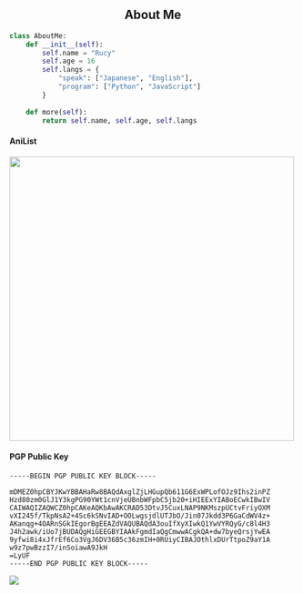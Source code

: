 <h2 align="center">About Me </h2>

```python
class AboutMe:
    def __init__(self):
        self.name = "Rucy"
        self.age = 16
        self.langs = {
            "speak": ["Japanese", "English"],
            "program": ["Python", "JavaScript"]
        }
    
    def more(self):
        return self.name, self.age, self.langs
```

#### AniList
<img src="https://img.anili.st/user/6670746" width="500">

#### PGP Public Key
```pgp
-----BEGIN PGP PUBLIC KEY BLOCK-----

mDMEZ0hpCBYJKwYBBAHaRw8BAQdAxglZjLHGupQb611G6ExWPLofOJz9Ihs2inPZ
Hzd80zm0GlJ1Y3kgPG90YWt1cnVjeUBnbWFpbC5jb20+iHIEExYIABoECwkIBwIV
CAIWAQIZAQWCZ0hpCAKeAQKbAwAKCRAD53DtvJ5CuxLNAP9NKMszpUCtvFriyOXM
vXI245f/TkpNsA2+4Sc6kSNvIAD+OOLwgsjdlUTJbO/Jin07Jkdd3P6GaCdWV4z+
AKanqg+4OARnSGkIEgorBgEEAZdVAQUBAQdA3ouIfXyXIwkQ1YwVYRQyG/c8l4H3
J4h2awk/iUo7jBUDAQgHiGEEGBYIAAkFgmdIaQgCmwwACgkQA+dw7byeQrsjYwEA
9yfwi8i4xJfrEf6Co3VgJ6DV36B5c36zmIH+0RUiyCIBAJOthlxDUrTtpoZ9aY1A
w9z7pwBzzI7/inSoiawA9JkH
=LyUF
-----END PGP PUBLIC KEY BLOCK-----
```
<a href="https://t.me/rucyontop" target="_blank"><img src="https://img.shields.io/badge/Telegram-%40rucyontop-28a8ea"></a>
